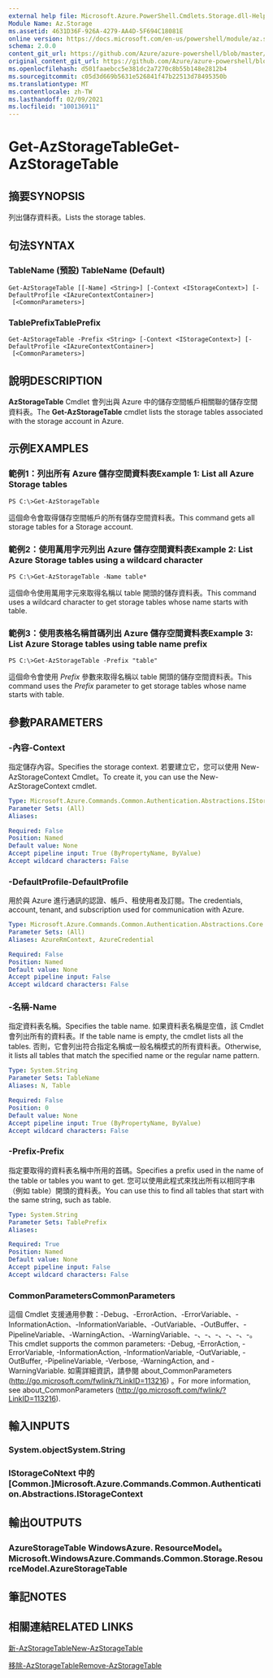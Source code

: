 ```yaml
---
external help file: Microsoft.Azure.PowerShell.Cmdlets.Storage.dll-Help.xml
Module Name: Az.Storage
ms.assetid: 4631D36F-926A-4279-AA4D-5F694C18081E
online version: https://docs.microsoft.com/en-us/powershell/module/az.storage/get-azstoragetable
schema: 2.0.0
content_git_url: https://github.com/Azure/azure-powershell/blob/master/src/Storage/Storage.Management/help/Get-AzStorageTable.md
original_content_git_url: https://github.com/Azure/azure-powershell/blob/master/src/Storage/Storage.Management/help/Get-AzStorageTable.md
ms.openlocfilehash: d501faaebcc5e381dc2a7270c8b55b148e2812b4
ms.sourcegitcommit: c05d3d669b5631e526841f47b22513d78495350b
ms.translationtype: MT
ms.contentlocale: zh-TW
ms.lasthandoff: 02/09/2021
ms.locfileid: "100136911"
---
```

# <span data-ttu-id="aa101-101">Get-AzStorageTable</span><span class="sxs-lookup"><span data-stu-id="aa101-101">Get-AzStorageTable</span></span>

## <span data-ttu-id="aa101-102">摘要</span><span class="sxs-lookup"><span data-stu-id="aa101-102">SYNOPSIS</span></span>
<span data-ttu-id="aa101-103">列出儲存資料表。</span><span class="sxs-lookup"><span data-stu-id="aa101-103">Lists the storage tables.</span></span>

## <span data-ttu-id="aa101-104">句法</span><span class="sxs-lookup"><span data-stu-id="aa101-104">SYNTAX</span></span>

### <span data-ttu-id="aa101-105">TableName (預設) </span><span class="sxs-lookup"><span data-stu-id="aa101-105">TableName (Default)</span></span>
```
Get-AzStorageTable [[-Name] <String>] [-Context <IStorageContext>] [-DefaultProfile <IAzureContextContainer>]
 [<CommonParameters>]
```

### <span data-ttu-id="aa101-106">TablePrefix</span><span class="sxs-lookup"><span data-stu-id="aa101-106">TablePrefix</span></span>
```
Get-AzStorageTable -Prefix <String> [-Context <IStorageContext>] [-DefaultProfile <IAzureContextContainer>]
 [<CommonParameters>]
```

## <span data-ttu-id="aa101-107">說明</span><span class="sxs-lookup"><span data-stu-id="aa101-107">DESCRIPTION</span></span>
<span data-ttu-id="aa101-108">**AzStorageTable** Cmdlet 會列出與 Azure 中的儲存空間帳戶相關聯的儲存空間資料表。</span><span class="sxs-lookup"><span data-stu-id="aa101-108">The **Get-AzStorageTable** cmdlet lists the storage tables associated with the storage account in Azure.</span></span>

## <span data-ttu-id="aa101-109">示例</span><span class="sxs-lookup"><span data-stu-id="aa101-109">EXAMPLES</span></span>

### <span data-ttu-id="aa101-110">範例1：列出所有 Azure 儲存空間資料表</span><span class="sxs-lookup"><span data-stu-id="aa101-110">Example 1: List all Azure Storage tables</span></span>
```
PS C:\>Get-AzStorageTable
```

<span data-ttu-id="aa101-111">這個命令會取得儲存空間帳戶的所有儲存空間資料表。</span><span class="sxs-lookup"><span data-stu-id="aa101-111">This command gets all storage tables for a Storage account.</span></span>

### <span data-ttu-id="aa101-112">範例2：使用萬用字元列出 Azure 儲存空間資料表</span><span class="sxs-lookup"><span data-stu-id="aa101-112">Example 2: List Azure Storage tables using a wildcard character</span></span>
```
PS C:\>Get-AzStorageTable -Name table*
```

<span data-ttu-id="aa101-113">這個命令使用萬用字元來取得名稱以 table 開頭的儲存資料表。</span><span class="sxs-lookup"><span data-stu-id="aa101-113">This command uses a wildcard character to get storage tables whose name starts with table.</span></span>

### <span data-ttu-id="aa101-114">範例3：使用表格名稱首碼列出 Azure 儲存空間資料表</span><span class="sxs-lookup"><span data-stu-id="aa101-114">Example 3: List Azure Storage tables using table name prefix</span></span>
```
PS C:\>Get-AzStorageTable -Prefix "table"
```

<span data-ttu-id="aa101-115">這個命令會使用 *Prefix* 參數來取得名稱以 table 開頭的儲存空間資料表。</span><span class="sxs-lookup"><span data-stu-id="aa101-115">This command uses the *Prefix* parameter to get storage tables whose name starts with table.</span></span>

## <span data-ttu-id="aa101-116">參數</span><span class="sxs-lookup"><span data-stu-id="aa101-116">PARAMETERS</span></span>

### <span data-ttu-id="aa101-117">-內容</span><span class="sxs-lookup"><span data-stu-id="aa101-117">-Context</span></span>
<span data-ttu-id="aa101-118">指定儲存內容。</span><span class="sxs-lookup"><span data-stu-id="aa101-118">Specifies the storage context.</span></span>
<span data-ttu-id="aa101-119">若要建立它，您可以使用 New-AzStorageContext Cmdlet。</span><span class="sxs-lookup"><span data-stu-id="aa101-119">To create it, you can use the New-AzStorageContext cmdlet.</span></span>

```yaml
Type: Microsoft.Azure.Commands.Common.Authentication.Abstractions.IStorageContext
Parameter Sets: (All)
Aliases:

Required: False
Position: Named
Default value: None
Accept pipeline input: True (ByPropertyName, ByValue)
Accept wildcard characters: False
```

### <span data-ttu-id="aa101-120">-DefaultProfile</span><span class="sxs-lookup"><span data-stu-id="aa101-120">-DefaultProfile</span></span>
<span data-ttu-id="aa101-121">用於與 Azure 進行通訊的認證、帳戶、租使用者及訂閱。</span><span class="sxs-lookup"><span data-stu-id="aa101-121">The credentials, account, tenant, and subscription used for communication with Azure.</span></span>

```yaml
Type: Microsoft.Azure.Commands.Common.Authentication.Abstractions.Core.IAzureContextContainer
Parameter Sets: (All)
Aliases: AzureRmContext, AzureCredential

Required: False
Position: Named
Default value: None
Accept pipeline input: False
Accept wildcard characters: False
```

### <span data-ttu-id="aa101-122">-名稱</span><span class="sxs-lookup"><span data-stu-id="aa101-122">-Name</span></span>
<span data-ttu-id="aa101-123">指定資料表名稱。</span><span class="sxs-lookup"><span data-stu-id="aa101-123">Specifies the table name.</span></span>
<span data-ttu-id="aa101-124">如果資料表名稱是空值，該 Cmdlet 會列出所有的資料表。</span><span class="sxs-lookup"><span data-stu-id="aa101-124">If the table name is empty, the cmdlet lists all the tables.</span></span>
<span data-ttu-id="aa101-125">否則，它會列出符合指定名稱或一般名稱模式的所有資料表。</span><span class="sxs-lookup"><span data-stu-id="aa101-125">Otherwise, it lists all tables that match the specified name or the regular name pattern.</span></span>

```yaml
Type: System.String
Parameter Sets: TableName
Aliases: N, Table

Required: False
Position: 0
Default value: None
Accept pipeline input: True (ByPropertyName, ByValue)
Accept wildcard characters: False
```

### <span data-ttu-id="aa101-126">-Prefix</span><span class="sxs-lookup"><span data-stu-id="aa101-126">-Prefix</span></span>
<span data-ttu-id="aa101-127">指定要取得的資料表名稱中所用的首碼。</span><span class="sxs-lookup"><span data-stu-id="aa101-127">Specifies a prefix used in the name of the table or tables you want to get.</span></span>
<span data-ttu-id="aa101-128">您可以使用此程式來找出所有以相同字串（例如 table）開頭的資料表。</span><span class="sxs-lookup"><span data-stu-id="aa101-128">You can use this to find all tables that start with the same string, such as table.</span></span>

```yaml
Type: System.String
Parameter Sets: TablePrefix
Aliases:

Required: True
Position: Named
Default value: None
Accept pipeline input: False
Accept wildcard characters: False
```

### <span data-ttu-id="aa101-129">CommonParameters</span><span class="sxs-lookup"><span data-stu-id="aa101-129">CommonParameters</span></span>
<span data-ttu-id="aa101-130">這個 Cmdlet 支援通用參數：-Debug、-ErrorAction、-ErrorVariable、-InformationAction、-InformationVariable、-OutVariable、-OutBuffer、-PipelineVariable、-WarningAction、-WarningVariable、-、-、-、-、-、-。</span><span class="sxs-lookup"><span data-stu-id="aa101-130">This cmdlet supports the common parameters: -Debug, -ErrorAction, -ErrorVariable, -InformationAction, -InformationVariable, -OutVariable, -OutBuffer, -PipelineVariable, -Verbose, -WarningAction, and -WarningVariable.</span></span> <span data-ttu-id="aa101-131">如需詳細資訊，請參閱 about_CommonParameters (http://go.microsoft.com/fwlink/?LinkID=113216) 。</span><span class="sxs-lookup"><span data-stu-id="aa101-131">For more information, see about_CommonParameters (http://go.microsoft.com/fwlink/?LinkID=113216).</span></span>

## <span data-ttu-id="aa101-132">輸入</span><span class="sxs-lookup"><span data-stu-id="aa101-132">INPUTS</span></span>

### <span data-ttu-id="aa101-133">System.object</span><span class="sxs-lookup"><span data-stu-id="aa101-133">System.String</span></span>

### <span data-ttu-id="aa101-134">IStorageCoNtext 中的 [Common.]</span><span class="sxs-lookup"><span data-stu-id="aa101-134">Microsoft.Azure.Commands.Common.Authentication.Abstractions.IStorageContext</span></span>

## <span data-ttu-id="aa101-135">輸出</span><span class="sxs-lookup"><span data-stu-id="aa101-135">OUTPUTS</span></span>

### <span data-ttu-id="aa101-136">AzureStorageTable WindowsAzure. ResourceModel。</span><span class="sxs-lookup"><span data-stu-id="aa101-136">Microsoft.WindowsAzure.Commands.Common.Storage.ResourceModel.AzureStorageTable</span></span>

## <span data-ttu-id="aa101-137">筆記</span><span class="sxs-lookup"><span data-stu-id="aa101-137">NOTES</span></span>

## <span data-ttu-id="aa101-138">相關連結</span><span class="sxs-lookup"><span data-stu-id="aa101-138">RELATED LINKS</span></span>

[<span data-ttu-id="aa101-139">新-AzStorageTable</span><span class="sxs-lookup"><span data-stu-id="aa101-139">New-AzStorageTable</span></span>](./New-AzStorageTable.md)

[<span data-ttu-id="aa101-140">移除-AzStorageTable</span><span class="sxs-lookup"><span data-stu-id="aa101-140">Remove-AzStorageTable</span></span>](./Remove-AzStorageTable.md)



